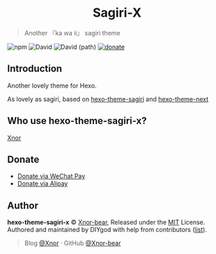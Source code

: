 <h1 align="center">Sagiri-X</h1>

> Another 『ka wa ii』 sagiri theme  

![npm](https://img.shields.io/npm/v/hexo-theme-sagiri-x?style=flat-square)
![David](https://img.shields.io/david/xnor-bear/hexo-theme-sagiri-x?style=flat-square)
![David (path)](https://img.shields.io/david/dev/xnor-bear/hexo-theme-sagiri-x?style=flat-square)
[![donate](https://img.shields.io/badge/$-donate-ff69b4.svg?style=flat-square)](https://github.com/Xnor-bear/hexo-theme-sagiri-x#donate)

## Introduction

Another lovely theme for Hexo.

As lovely as sagiri, based on [hexo-theme-sagiri](https://github.com/DIYgod/hexo-theme-sagiri) and [hexo-theme-next](https://github.com/iissnan/hexo-theme-next)

## Who use hexo-theme-sagiri-x?

[Xnor](https://xnor.online)

## Donate

- [Donate via WeChat Pay](https://xnor.online/images/wechatpay.gif)
- [Donate via Alipay](https://xnor.online/images/alipay.gif)

## Author

**hexo-theme-sagiri-x** © [Xnor-bear](https://github.com/Xnor-bear), Released under the [MIT](./LICENSE) License.<br>
Authored and maintained by DIYgod with help from contributors ([list](https://github.com/DIYgod/hexo-theme-sagiri/contributors)).

> Blog [@Xnor](https://www.xnor,online) · GitHub [@Xnor-bear](https://github.com/Xnor-bear) 
